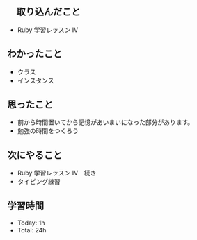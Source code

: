 ## 　取り込んだこと
- Ruby 学習レッスン IV

## わかったこと
- クラス
- インスタンス

## 思ったこと
- 前から時間置いてから記憶があいまいになった部分があります。
- 勉強の時間をつくろう
    
## 次にやること
- Ruby 学習レッスン IV　続き
- タイピング練習

## 学習時間
- Today: 1h
- Total: 24h
